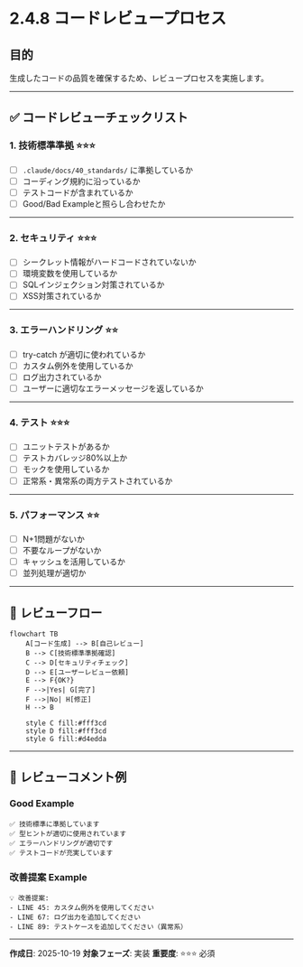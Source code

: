 # 2.4.8 コードレビュープロセス

## 目的

生成したコードの品質を確保するため、レビュープロセスを実施します。

---

## ✅ コードレビューチェックリスト

### 1. 技術標準準拠 ⭐⭐⭐

- [ ] `.claude/docs/40_standards/` に準拠しているか
- [ ] コーディング規約に沿っているか
- [ ] テストコードが含まれているか
- [ ] Good/Bad Exampleと照らし合わせたか

---

### 2. セキュリティ ⭐⭐⭐

- [ ] シークレット情報がハードコードされていないか
- [ ] 環境変数を使用しているか
- [ ] SQLインジェクション対策されているか
- [ ] XSS対策されているか

---

### 3. エラーハンドリング ⭐⭐

- [ ] try-catch が適切に使われているか
- [ ] カスタム例外を使用しているか
- [ ] ログ出力されているか
- [ ] ユーザーに適切なエラーメッセージを返しているか

---

### 4. テスト ⭐⭐⭐

- [ ] ユニットテストがあるか
- [ ] テストカバレッジ80%以上か
- [ ] モックを使用しているか
- [ ] 正常系・異常系の両方テストされているか

---

### 5. パフォーマンス ⭐⭐

- [ ] N+1問題がないか
- [ ] 不要なループがないか
- [ ] キャッシュを活用しているか
- [ ] 並列処理が適切か

---

## 🔄 レビューフロー

```mermaid
flowchart TB
    A[コード生成] --> B[自己レビュー]
    B --> C[技術標準準拠確認]
    C --> D[セキュリティチェック]
    D --> E[ユーザーレビュー依頼]
    E --> F{OK?}
    F -->|Yes| G[完了]
    F -->|No| H[修正]
    H --> B

    style C fill:#fff3cd
    style D fill:#fff3cd
    style G fill:#d4edda
```

---

## 📝 レビューコメント例

### Good Example

```
✅ 技術標準に準拠しています
✅ 型ヒントが適切に使用されています
✅ エラーハンドリングが適切です
✅ テストコードが充実しています
```

### 改善提案 Example

```
💡 改善提案:
- LINE 45: カスタム例外を使用してください
- LINE 67: ログ出力を追加してください
- LINE 89: テストケースを追加してください（異常系）
```

---

**作成日**: 2025-10-19
**対象フェーズ**: 実装
**重要度**: ⭐⭐⭐ 必須
